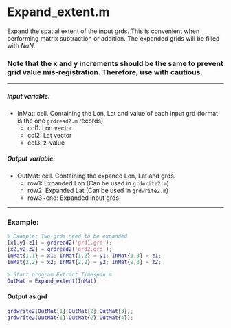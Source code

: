 # Expand_extent.m 

Expand the spatial extent of the input grds. This is convenient when performing matrix subtraction or addition. The expanded grids will be filled with *NaN*.

### Note that the x and y increments should be the same to prevent grid value mis-registration. Therefore, use with cautious.

---
##### Input variable:
   * InMat: cell. Containing the Lon, Lat and value of each input grd (format is the one `grdread2.m` records)  
     * col1: Lon vector
     * col2: Lat vector
     * col3: z-value
##### Output variable:
   * OutMat: cell. Containing the expaned Lon, Lat and grds.
     * row1: Expanded Lon (Can be used in `grdwrite2.m`)
     * row2: Expanded Lat (Can be used in `grdwrite2.m`)
     * row3~end: Expanded input grds 
---
### Example:
```MatLab
% Example: Two grds need to be expanded
[x1,y1,z1] = grdread2('grd1.grd');
[x2,y2,z2] = grdread2('grd2.grd');
InMat{1,1} = x1; InMat{1,2} = y1; InMat{1,3} = z1;
InMat{2,2} = x2; InMat{2,2} = y2; InMat{2,3} = z2;

% Start program Extract_Timespan.m
OutMat = Expand_extent(InMat);
```
#### Output as grd
```MatLab
grdwrite2(OutMat{1},OutMat{2},OutMat{3});
grdwrite2(OutMat{1},OutMat{2},OutMat{4});
```
